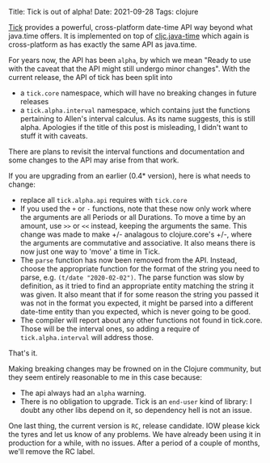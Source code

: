 Title: Tick is out of alpha!
Date: 2021-09-28
Tags: clojure

[Tick](https://github.com/juxt/tick) provides a powerful, cross-platform date-time API way beyond what 
java.time offers. It is implemented on top of [cljc.java-time](https://github.com/henryw374/cljc.java-time) which again is
cross-platform as has exactly the same API as java.time.

For years now, the API has been `alpha`, by which we mean "Ready to use with the caveat that the API might still 
undergo minor changes". With the current release, the API of tick has been split into 

* a `tick.core` namespace, which will have no breaking changes in future releases
* a `tick.alpha.interval` namespace, which contains just the functions pertaining to Allen's interval
calculus. As its name suggests, this is still alpha. Apologies if the title of this post is misleading, I didn't 
want to stuff it with caveats.

There are plans to revisit the interval functions and documentation and some changes to the API may
arise from that work.

If you are upgrading from an earlier (0.4* version), here is what needs to change:

* replace all `tick.alpha.api` requires with `tick.core`
* If you used the `+` or `-` functions, note that these now only work where the arguments are all
Periods or all Durations. To move a time by an amount, use `>>` or `<<` instead, keeping the arguments the same. 
This change was made to make +/- analagous to clojure.core's +/-, where the arguments are commutative and
associative. It also means there is now just one way to 'move' a time in Tick.
* The `parse` function has now been removed from the API. Instead, choose the appropriate function for the 
format of the string you need to parse, e.g. `(t/date "2020-02-02")`. The parse function was slow by 
definition, as it tried to find an appropriate entity matching the string it was given. It also meant
 that if
for some reason the string you passed it was not in the format you expected, it might be parsed into
a different date-time entity than you expected, which is never going to be good.
* The compiler will report about any other functions not found in tick.core. Those will be the interval ones,
so adding a require of `tick.alpha.interval` will address those.

That's it. 

Making breaking changes may be frowned on in the Clojure community, but they seem entirely reasonable
to me in this case because:

* The api always had an `alpha` warning.
* There is no obligation to upgrade. Tick is an `end-user` kind of library: I doubt any other libs
depend on it, so dependency hell is not an issue.

One last thing, the current version is `RC`, release candidate. IOW please kick the tyres and let us
know of any problems. We have already been using it in production for a while, with no issues. After a 
period of a couple of months, we'll remove the RC label.  

 




